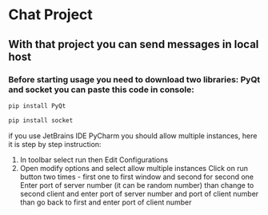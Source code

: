 # Chat Project
## With that project you can send messages in local host
### Before starting usage you need to download two libraries: PyQt and socket you can paste this code in console:
```bash
pip install PyQt
```
```bash
pip install socket
```
if you use JetBrains IDE PyCharm you should allow multiple instances, here it is step by step instruction:
  1. In toolbar select run then Edit Configurations
  2. Open modify options and select allow multiple instances
Click on run button two times - first one to first window and second for second one
Enter port of server number (it can be random number) than change to second client and enter port of server number and port of
  client number than go back to first and enter port of client number
 
